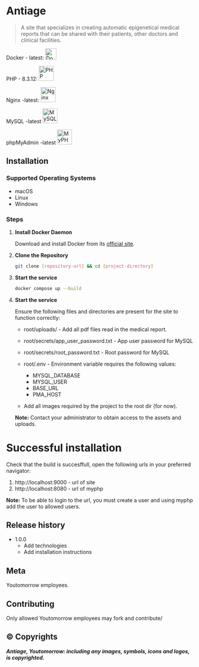 # Antiage

> A site that specializes in creating automatic epigenetical medical reports that can be shared with their patients, other doctors and clinical facilities.

Docker - latest: [<img src="https://static-00.iconduck.com/assets.00/docker-icon-512x512-5xz0on7a.png" alt="Docker Logo" width="30">][docker-url] 

PHP - 8.3.12: [<img src="https://www.php.net/images/logos/php-logo-white.svg" alt="PHP Logo" width="40">][php-url] 

Nginx -latest: [<img src="https://nginx.org/img/nginx_logo_dark.png" alt="Nginx Logo" width="40">][nginx-url] 

MySQL -latest [<img src="https://www.mysql.com/common/logos/logo-mysql-170x115.png" alt="MySQL Logo" width="40">][mysql-url] 

phpMyAdmin -latest [<img src="https://www.softaculous.com/images//ampps/appimages/phpmyadmin.png" alt="MyPHP Logo" width="40">][myphpadmin-url]


## Installation

### Supported Operating Systems

- macOS
- Linux
- Windows

### Steps

1. **Install Docker Daemon**

   Download and install Docker from its [official site][docker-url].

2. **Clone the Repository**

   ```bash
   git clone [repository-url] && cd [project-directory]

3. **Start the service**
   ```bash
   docker compose up --build

4. **Start the service**

    Ensure the following files and directories are present for the site to function correctly:

    - root/uploads/ - Add all pdf files read in the medical report.

    - root/secrets/app_user_password.txt - App user password for MySQL

    - root/secrets/root_password.txt - Root password for MySQL

    - root/.env - Environment variable requires the following values: 
        * MYSQL_DATABASE
        * MYSQL_USER
        * BASE_URL
        * PMA_HOST 
    
    - Add all images required by the project to the root dir (for now). 

    **Note:** Contact your administrator to obtain access to the assets and uploads.

# Successful installation
Check that the build is succesffull, open the following urls in your preferred navigator:
1. http://localhost:9000 - url of site
2. http://localhost:8080 - url of myphp

**Note:** To be able to login to the url, you must create a user and using myphp add the user to allowed users.

## Release history

* 1.0.0
    * Add technologies
    * Add installation instructions

## Meta
Youtomorrow employees. 

## Contributing 

Only allowed Youtomorrow employees may fork and contribute/
<!-- Urls  -->
[docker-url]: https://www.docker.com/
[php-url]: https://www.php.net/
[nginx-url]: https://nginx.org/en/
[mysql-url]: https://www.mysql.com/
[myphpadmin-url]: https://www.phpmyadmin.net/

## &copy; Copyrights
***Antiage, Youtomorrow: including any images, symbols, icons and logos, is copyrighted.***